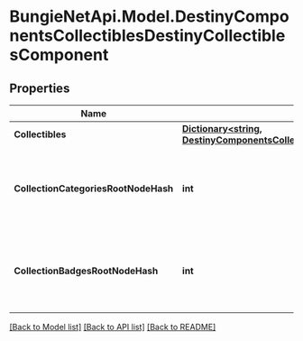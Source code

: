 
# BungieNetApi.Model.DestinyComponentsCollectiblesDestinyCollectiblesComponent

## Properties

Name | Type | Description | Notes
------------ | ------------- | ------------- | -------------
**Collectibles** | [**Dictionary&lt;string, DestinyComponentsCollectiblesDestinyCollectibleComponent&gt;**](DestinyComponentsCollectiblesDestinyCollectibleComponent.md) |  | [optional] 
**CollectionCategoriesRootNodeHash** | **int** | The hash for the root presentation node definition of Collection categories. | [optional] 
**CollectionBadgesRootNodeHash** | **int** | The hash for the root presentation node definition of Collection Badges. | [optional] 

[[Back to Model list]](../README.md#documentation-for-models)
[[Back to API list]](../README.md#documentation-for-api-endpoints)
[[Back to README]](../README.md)

